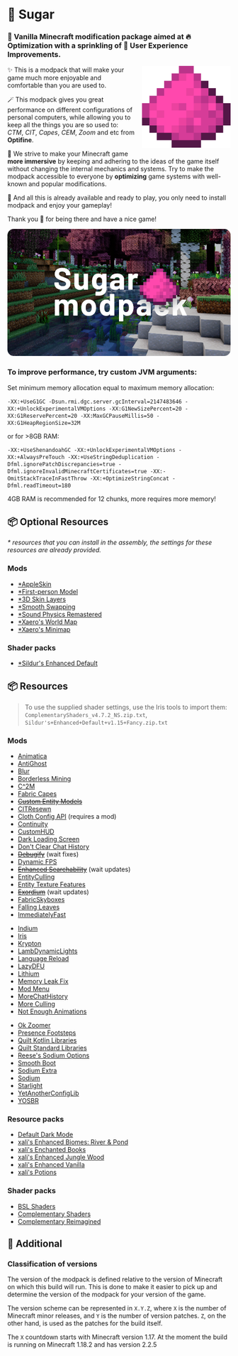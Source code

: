 # 🍭 Sugar

### 🍬 Vanilla Minecraft modification package aimed at 🔥 Optimization with a sprinkling of 🚀 User Experience Improvements.

[<img src=".github/assets/logo.png" align="right" style="margin: 0px 0px 1em 1em" title="Sugar" alt="Sugar Logo" width="200"/>](https://github.com/HarvelsX/Sugar)

✨ This is a modpack that will make your game much more enjoyable and comfortable than you are used to.

🪄 This modpack gives you great performance on different configurations of personal computers, while allowing you to keep all the things you are so used to: _CTM_, _CIT_, _Capes_, _CEM_, _Zoom_ and etc from **Optifine**.

🎀 We strive to make your Minecraft game **more immersive** by keeping and adhering to the ideas of the game itself without changing the internal mechanics and systems.
Try to make the modpack accessible to everyone by **optimizing** game systems with well-known and popular modifications.

🎉 And all this is already available and ready to play, you only need to install modpack and enjoy your gameplay!

Thank you 💖 for being there and have a nice game!

![Banner](.github/assets/banner.png 'Sugar Modpack')

### To improve performance, try custom JVM arguments:

Set minimum memory allocation equal to maximum memory allocation:

```
-XX:+UseG1GC -Dsun.rmi.dgc.server.gcInterval=2147483646 -XX:+UnlockExperimentalVMOptions -XX:G1NewSizePercent=20 -XX:G1ReservePercent=20 -XX:MaxGCPauseMillis=50 -XX:G1HeapRegionSize=32M
```

or for >8GB RAM:

```
-XX:+UseShenandoahGC -XX:+UnlockExperimentalVMOptions -XX:+AlwaysPreTouch -XX:+UseStringDeduplication -Dfml.ignorePatchDiscrepancies=true -Dfml.ignoreInvalidMinecraftCertificates=true -XX:-OmitStackTraceInFastThrow -XX:+OptimizeStringConcat -Dfml.readTimeout=180
```

4GB RAM is recommended for 12 chunks, more requires more memory!

## 📦 Optional Resources

_\* resources that you can install in the assembly, the settings for these resources are already provided._

### Mods

- [\*AppleSkin](https://modrinth.com/mod/appleskin/versions?l=quilt&g=1.19.4)
- [\*First-person Model](https://modrinth.com/mod/first-person-model/versions?l=fabric&g=1.19.4)
- [\*3D Skin Layers](https://modrinth.com/mod/3dskinlayers/versions?l=fabric&g=1.19.4)
- [\*Smooth Swapping](https://modrinth.com/mod/smooth-swapping/versions?g=1.19.4)
- [\*Sound Physics Remastered](https://modrinth.com/mod/sound-physics-remastered/versions?l=fabric&g=1.19.4)
- [\*Xaero's World Map](https://www.curseforge.com/minecraft/mc-mods/xaeros-world-map/files/4470080)
- [\*Xaero's Minimap](https://www.curseforge.com/minecraft/mc-mods/xaeros-minimap/files/4470060)

### Shader packs

- [\*Sildur's Enhanced Default](https://www.curseforge.com/minecraft/customization/sildurs-enhanced-default/files/4278034)

## 📦 Resources

> To use the supplied shader settings, use the Iris tools to import them:
> `ComplementaryShaders_v4.7.2_NS.zip.txt`, `Sildur's+Enhanced+Default+v1.15+Fancy.zip.txt`

### Mods

- [Animatica](https://github.com/FoundationGames/Animatica)
- [AntiGhost](https://github.com/gbl/AntiGhost)
- [Blur](https://github.com/Motschen/Blur)
- [Borderless Mining](https://github.com/comp500/BorderlessMining)
- [C^2M](https://github.com/RelativityMC/C2ME-fabric)
- [Fabric Capes](https://github.com/CaelTheColher/Capes)
- ~~[Custom Entity Models](https://github.com/dorianpb/cem)~~
- [CITResewn](https://github.com/SHsuperCM/CITResewn)
- [Cloth Config API](https://github.com/shedaniel/ClothConfig/) (requires a mod)
- [Continuity](https://github.com/PepperCode1/Continuity)
- [CustomHUD](https://github.com/Minenash/CustomHUD)
- [Dark Loading Screen](https://github.com/A5b84/dark-loading-screen)
- [Don't Clear Chat History](https://github.com/emmods/DCCH)
- ~~[Debugify](https://github.com/isXander/Debugify)~~ (wait fixes)
- [Dynamic FPS](https://github.com/juliand665/Dynamic-FPS)
- ~~[Enhanced Searchability](https://modrinth.com/mod/enhanced-searchability)~~ (wait updates)
- [EntityCulling](https://github.com/tr7zw/EntityCulling)
- [Entity Texture Features](https://github.com/Traben-0/Entity_Texture_Features)
- ~~[Exordium](https://github.com/tr7zw/Exordium)~~ (wait updates)
- [FabricSkyboxes](https://github.com/AMereBagatelle/fabricskyboxes)
- [Falling Leaves](https://github.com/RandomMcSomethin/fallingleaves)
- [ImmediatelyFast](https://github.com/RaphiMC/ImmediatelyFast)
<!-- + [FerriteCore](https://github.com/malte0811/FerriteCore) -->
- [Indium](https://github.com/comp500/Indium)
- [Iris](https://github.com/IrisShaders/Iris)
- [Krypton](https://github.com/astei/krypton)
- [LambDynamicLights](https://github.com/LambdAurora/LambDynamicLights)
- [Language Reload](https://github.com/Jerozgen/LanguageReload)
- [LazyDFU](https://github.com/astei/lazydfu)
- [Lithium](https://github.com/CaffeineMC/lithium-fabric)
- [Memory Leak Fix](https://github.com/fxmorin/memoryLeakFix)
- [Mod Menu](https://github.com/TerraformersMC/ModMenu)
- [MoreChatHistory](https://github.com/JackFred2/MoreChatHistory)
- [More Culling](https://github.com/fxmorin/moreculling)
- [Not Enough Animations](https://github.com/tr7zw/NotEnoughAnimations)
<!-- + ~~[Not Enough Crashes](https://github.com/natanfudge/Not-Enough-Crashes)~~ -->
- [Ok Zoomer](https://github.com/EnnuiL/OkZoomer)
- [Presence Footsteps](https://github.com/Sollace/Presence-Footsteps)
- [Quilt Kotlin Libraries](https://github.com/QuiltMC/quilt-kotlin-libraries)
- [Quilt Standard Libraries](https://github.com/QuiltMC/quilt-standard-libraries)
- [Reese's Sodium Options](https://github.com/FlashyReese/reeses-sodium-options)
- [Smooth Boot](https://github.com/UltimateBoomer/mc-smoothboot)
- [Sodium Extra](https://github.com/FlashyReese/sodium-extra-fabric)
- [Sodium](https://github.com/CaffeineMC/sodium-fabric/)
- [Starlight](https://github.com/PaperMC/Starlight)
- [YetAnotherConfigLib](https://github.com/isXander/YetAnotherConfigLib)
- [YOSBR](https://github.com/shedaniel/your-options-shall-be-respected)

### Resource packs

- [Default Dark Mode](https://github.com/xnebulr/Minecraft-Default-Dark-Mode)
- [xali's Enhanced Biomes: River & Pond](https://github.com/xalixilax/xali-s-Enhanced-Biome-River-And-Pond-16x)
- [xali's Enchanted Books](https://github.com/xalixilax/xali-s-Enchanted-Books-16x)
- [xali's Enhanced Jungle Wood](https://www.curseforge.com/minecraft/texture-packs/xalis-enhanced-jungle-wood)
- [xali's Enhanced Vanilla](https://github.com/xalixilax/xali-s-Enhanced-Vanilla-16x)
- [xali's Potions](https://www.curseforge.com/minecraft/texture-packs/xalis-potions)

### Shader packs

- [BSL Shaders](https://www.curseforge.com/minecraft/customization/bsl-shaders)
- [Complementary Shaders](https://www.curseforge.com/minecraft/customization/complementary-shaders)
- [Complementary Reimagined](https://www.curseforge.com/minecraft/customization/complementary-reimagined)

## 📌 Additional

### Classification of versions

The version of the modpack is defined relative
to the version of Minecraft on which this build will run.
This is done to make it easier to pick up
and determine the version of the modpack for your version of the game.

The version scheme can be represented in `X.Y.Z`,
where `X` is the number of Minecraft minor releases,
and `Y` is the number of version patches.
`Z`, on the other hand, is used as the patches for the build itself.

The `X` countdown starts with Minecraft version 1.17.
At the moment the build is running on Minecraft 1.18.2 and has version 2.2.5
